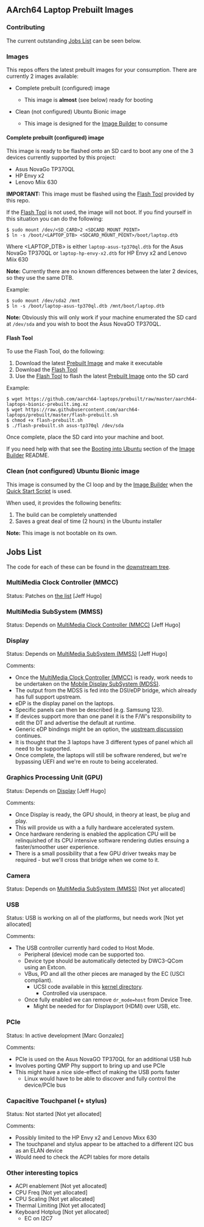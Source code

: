 ## AArch64 Laptop Prebuilt Images

### Contributing

The current outstanding [Jobs List](#Jobs-list) can be seen below.

### Images

This repos offers the latest prebuilt images for your consumption.  There are currently 2 images available:

 * Complete prebuilt (configured) image
   * This image is **almost** (see below) ready for booting

 * Clean (not configured) Ubuntu Bionic image
   * This image is designed for the [Image Builder](https://github.com/aarch64-laptops/build) to consume

#### Complete prebuilt (configured) image

This image is ready to be flashed onto an SD card to boot any one of the 3 devices currently supported by this project:

 * Asus NovaGo TP370QL
 * HP Envy x2
 * Lenovo Miix 630

**IMPORTANT:** This image must be flashed using the [Flash Tool](https://github.com/aarch64-laptops/prebuilt/blob/master/flash-prebuilt.sh) provided by this repo.

If the [Flash Tool](https://github.com/aarch64-laptops/prebuilt/blob/master/flash-prebuilt.sh) is not used, the image will not boot.  If you find yourself in this situation you can do the following:

```
$ sudo mount /dev/<SD_CARD>2 <SDCARD_MOUNT_POINT>
$ ln -s /boot/<LAPTOP_DTB> <SDCARD_MOUNT_POINT>/boot/laptop.dtb
```

Where <LAPTOP_DTB> is either `laptop-asus-tp370ql.dtb` for the Asus NovaGo TP370QL or `laptop-hp-envy-x2.dtb` for HP Envy x2 and Lenovo Miix 630

**Note:** Currently there are no known differences between the later 2 devices, so they use the same DTB.

Example:

```
$ sudo mount /dev/sda2 /mnt
$ ln -s /boot/laptop-asus-tp370ql.dtb /mnt/boot/laptop.dtb
```

**Note:** Obviously this will only work if your machine enumerated the SD card at `/dev/sda` and you wish to boot the Asus NovaGO TP370QL.

#### Flash Tool

To use the Flash Tool, do the following:

 1. Download the latest [Prebuilt Image](https://github.com/aarch64-laptops/prebuilt/raw/master/aarch64-laptops-bionic-prebuilt.img.xz) and make it executable
 2. Download the [Flash Tool](https://github.com/aarch64-laptops/prebuilt/blob/master/flash-prebuilt.sh)
 3. Use the [Flash Tool](https://github.com/aarch64-laptops/prebuilt/blob/master/flash-prebuilt.sh) to flash the latest [Prebuilt Image](https://github.com/aarch64-laptops/prebuilt/raw/master/aarch64-laptops-bionic-prebuilt.img.xz) onto the SD card

Example:

```
$ wget https://github.com/aarch64-laptops/prebuilt/raw/master/aarch64-laptops-bionic-prebuilt.img.xz
$ wget https://raw.githubusercontent.com/aarch64-laptops/prebuilt/master/flash-prebuilt.sh
$ chmod +x flash-prebuilt.sh
$ ./flash-prebuilt.sh asus-tp370ql /dev/sda
```

Once complete, place the SD card into your machine and boot.

If you need help with that see the [Booting into Ubuntu](https://github.com/aarch64-laptops/build#booting-into-ubuntu) section of the [Image Builder](https://github.com/aarch64-laptops/build) README.
 
### Clean (not configured) Ubuntu Bionic image

This image is consumed by the CI loop and by the [Image Builder](https://github.com/aarch64-laptops/build) when the [Quick Start Script](https://github.com/aarch64-laptops/build/blob/master/scripts/quick-start.sh) is used.

When used, it provides the following benefits:

1. The build can be completely unattended
2. Saves a great deal of time (2 hours) in the Ubuntu installer

**Note:** This image is not bootable on its own.

## Jobs List

The code for each of these can be found in the [downstream tree](https://source.codeaurora.org/quic/la/kernel/msm-4.4/tree/?h=msm-4.4).

### MultiMedia Clock Controller (MMCC)

Status: Patches on [the list](https://patchwork.kernel.org/cover/10788967/) [Jeff Hugo]

### MultiMedia SubSystem (MMSS)

Status: Depends on [MultiMedia Clock Controller (MMCC)](MultiMedia-Clock-Controller-(MMCC)) [Jeff Hugo]

### Display

Status: Depends on [MultiMedia SubSystem (MMSS)](MultiMedia-SubSystem-(MMSS)) [Jeff Hugo]

Comments:

 * Once the [MultiMedia Clock Controller (MMCC)](MultiMedia-Clock-Controller-(MMCC)) is ready, work needs to be undertaken on the [Mobile Display SubSystem (MDSS)](https://www.kernel.org/doc/Documentation/devicetree/bindings/display/msm/mdp5.txt).
 * The output from the MDSS is fed into the DSI/eDP bridge, which already has full support upstream.
 * eDP is the display panel on the laptops.
 * Specific panels can then be described (e.g. Samsung 123).
 * If devices support more than one panel it is the F/W's responsibility to edit the DT and advertise the default at runtime.
 * Generic eDP bindings might be an option, the [upstream discussion](https://www.spinics.net/lists/devicetree/msg272412.html) continues.
 * It is thought that the 3 laptops have 3 different types of panel which all need to be supported.
 * Once complete, the laptops will still be software rendered, but we're bypassing UEFI and we're en route to being accelerated.

### Graphics Processing Unit (GPU)

Status: Depends on [Display](Display) [Jeff Hugo]

Comments:

 * Once Display is ready, the GPU should, in theory at least, be plug and play.
 * This will provide us with a a fully hardware accelerated system.
 * Once hardware rendering is enabled the application CPU will be relinquished of its CPU intensive software rendering duties ensuing a faster/smoother user experience.
 * There is a small possibility that a few GPU driver tweaks may be required - but we'll cross that bridge when we come to it.

### Camera

Status: Depends on [MultiMedia SubSystem (MMSS)](MultiMedia-SubSystem-(MMSS)) [Not yet allocated]

### USB

Status: USB is working on all of the platforms, but needs work [Not yet allocated]

Comments:

 * The USB controller currently hard coded to Host Mode.
   * Peripheral (device) mode can be supported too.
   * Device type should be automatically detected by DWC3-QCom using an Extcon.
   * VBus, PD and all the other pieces are managed by the EC (USCI compliant).
     * UCSI code available in this [kernel directory](https://elixir.bootlin.com/linux/v5.0-rc6/source/drivers/usb/typec/ucsi).
       * Controlled via userspace.
   * Once fully enabled we can remove `dr_mode=host` from Device Tree.
     * Might be needed for for Displayport (HDMI) over USB, etc.

### PCIe

Status: In active development [Marc Gonzalez]

Comments:

 * PCIe is used on the Asus NovaGO TP370QL for an additional USB hub
 * Involves porting QMP Phy support to bring up and use PCIe
 * This might have a nice side-effect of making the USB ports faster
   * Linux would have to be able to discover and fully control the device/PCIe bus

### Capacitive Touchpanel (+ stylus)

Status: Not started [Not yet allocated]

Comments:

 * Possibly limited to the HP Envy x2 and Lenovo Mixx 630
 * The touchpanel and stylus appear to be attached to a different I2C bus as an ELAN device
 * Would need to check the ACPI tables for more details

### Other interesting topics

 * ACPI enablement      [Not yet allocated]
 * CPU Freq             [Not yet allocated]
 * CPU Scaling          [Not yet allocated]
 * Thermal Limiting     [Not yet allocated]
 * Keyboard Hotplug     [Not yet allocated]
   * EC on I2C7
